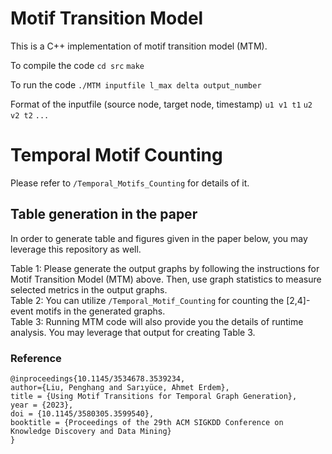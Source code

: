 # Motif Transition Model

This is a C++ implementation of motif transition model (MTM).

To compile the code
`cd src`
`make`

To run the code
`./MTM inputfile l_max delta output_number`

Format of the inputfile (source node, target node, timestamp)
`u1 v1 t1`
`u2 v2 t2`
`...`

# Temporal Motif Counting

Please refer to `/Temporal_Motifs_Counting` for details of it.

## Table generation in the paper

In order to generate table and figures given in the paper below, you may leverage this repository as well.

Table 1: Please generate the output graphs by following the instructions for Motif Transition Model (MTM) above. Then, use graph statistics to measure selected metrics in the output graphs. <br />
Table 2: You can utilize `/Temporal_Motif_Counting` for counting the [2,4]-event motifs in the generated graphs. <br />
Table 3: Running MTM code will also provide you the details of runtime analysis. You may leverage that output for creating Table 3. <br />

### Reference
```
@inproceedings{10.1145/3534678.3539234,
author={Liu, Penghang and Sarıyüce, Ahmet Erdem},
title = {Using Motif Transitions for Temporal Graph Generation},
year = {2023},
doi = {10.1145/3580305.3599540},
booktitle = {Proceedings of the 29th ACM SIGKDD Conference on Knowledge Discovery and Data Mining}
}

```
